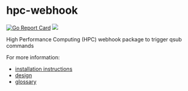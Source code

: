 # hpc-webhook

[![Go Report Card](https://goreportcard.com/badge/github.com/Donders-Institute/hpc-webhook)](https://goreportcard.com/report/github.com/Donders-Institute/hpc-webhook)
[![](https://tokei.rs/b1/github/Donders-Institute/hpc-webhook)](https://github.com/Aaronepower/tokei)

High Performance Computing (HPC) webhook package to trigger qsub commands

For more information:
* [installation instructions](docs/install.md)
* [design](docs/design.md)
* [glossary](docs/glossary.md)
